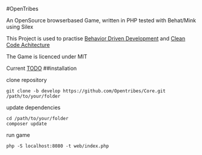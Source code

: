 #OpenTribes

An OpenSource browserbased Game, written in PHP tested with Behat/Mink using Silex

This Project is used to practise [Behavior Driven Development](http://de.wikipedia.org/wiki/Behavior_Driven_Development) and [Clean Code Achitecture](http://blog.8thlight.com/uncle-bob/2012/08/13/the-clean-architecture.html)

The Game is licenced under MIT 

Current [TODO](https://github.com/Opentribes/Core/issues?direction=asc&labels=TODO&milestone=1&page=1&sort=created&state=open)
##installation

clone repository

~~~
git clone -b develop https://github.com/Opentribes/Core.git /path/to/your/folder
~~~

update dependencies

~~~
cd /path/to/your/folder
composer update
~~~

run game

~~~
php -S localhost:8080 -t web/index.php
~~~


